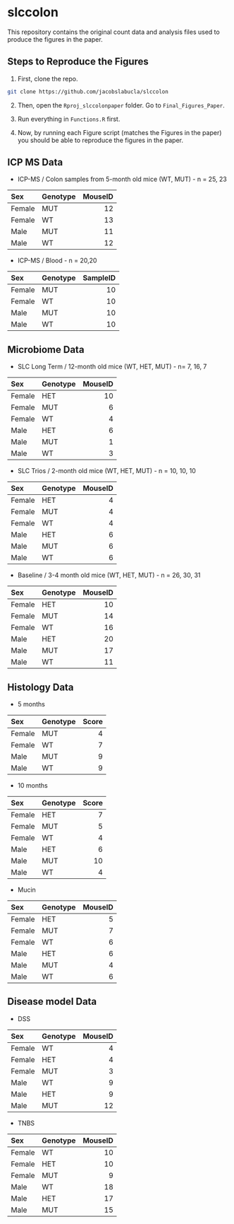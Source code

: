 # slccolon
This repository contains the original count data and analysis files used to produce the figures in the paper.

## Steps to Reproduce the Figures 
1. First, clone the repo. 
```bash
git clone https://github.com/jacobslabucla/slccolon
```
2. Then, open the `Rproj_slccolonpaper` folder. Go to `Final_Figures_Paper`.

3. Run everything in `Functions.R` first. 

4. Now, by running each Figure script (matches the Figures in the paper) you should be able to reproduce the figures in the paper.

## ICP MS Data 
- ICP-MS / Colon samples from 5-month old mice (WT, MUT) - n = 25, 23

|Sex    |Genotype | MouseID|
|:------|:--------|-------:|
|Female |MUT      |      12|
|Female |WT       |      13|
|Male   |MUT      |      11|
|Male   |WT       |      12|

- ICP-MS / Blood - n = 20,20 

|Sex    |Genotype | SampleID|
|:------|:--------|--------:|
|Female |MUT      |       10|
|Female |WT       |       10|
|Male   |MUT      |       10|
|Male   |WT       |       10|

## Microbiome Data
- SLC Long Term / 12-month old mice (WT, HET, MUT) - n= 7, 16, 7

|Sex    |Genotype | MouseID|
|:------|:--------|-------:|
|Female |HET      |      10|
|Female |MUT      |       6|
|Female |WT       |       4|
|Male   |HET      |       6|
|Male   |MUT      |       1|
|Male   |WT       |       3|

- SLC Trios / 2-month old mice (WT, HET, MUT) - n = 10, 10, 10
  
|Sex    |Genotype | MouseID|
|:------|:--------|-------:|
|Female |HET      |       4|
|Female |MUT      |       4|
|Female |WT       |       4|
|Male   |HET      |       6|
|Male   |MUT      |       6|
|Male   |WT       |       6|

- Baseline / 3-4 month old mice (WT, HET, MUT) - n = 26, 30, 31

|Sex    |Genotype | MouseID|
|:------|:--------|-------:|
|Female |HET      |      10|
|Female |MUT      |      14|
|Female |WT       |      16|
|Male   |HET      |      20|
|Male   |MUT      |      17|
|Male   |WT       |      11|
  
## Histology Data 

- 5 months 

|Sex    |Genotype | Score|
|:------|:--------|-----:|
|Female |MUT      |     4|
|Female |WT       |     7|
|Male   |MUT      |     9|
|Male   |WT       |     9|


- 10 months 

|Sex    |Genotype | Score|
|:------|:--------|-----:|
|Female |HET      |     7|
|Female |MUT      |     5|
|Female |WT       |     4|
|Male   |HET      |     6|
|Male   |MUT      |    10|
|Male   |WT       |     4|

- Mucin 

|Sex    |Genotype | MouseID|
|:------|:--------|-------:|
|Female |HET      |       5|
|Female |MUT      |       7|
|Female |WT       |       6|
|Male   |HET      |       6|
|Male   |MUT      |       4|
|Male   |WT       |       6|

## Disease model Data 

- DSS 

|Sex    |Genotype | MouseID|
|:------|:--------|-------:|
|Female |WT       |       4|
|Female |HET      |       4|
|Female |MUT      |       3|
|Male   |WT       |       9|
|Male   |HET      |       9|
|Male   |MUT      |      12|

- TNBS

|Sex    |Genotype | MouseID|
|:------|:--------|-------:|
|Female |WT       |      10|
|Female |HET      |      10|
|Female |MUT      |       9|
|Male   |WT       |      18|
|Male   |HET      |      17|
|Male   |MUT      |      15|


